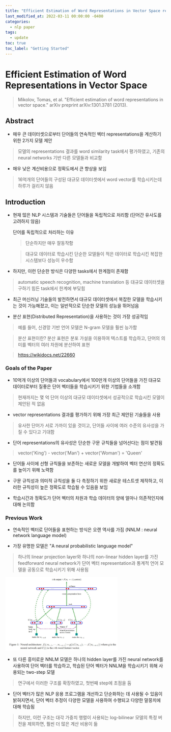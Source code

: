 ```yaml
---
title: "Efficient Estimation of Word Representations in Vector Space review"
last_modified_at: 2022-03-11 00:00:00 -0400
categories: 
  - nlp paper
tags:
  - update
toc: true
toc_label: "Getting Started"
---
```


# Efficient Estimation of Word Representations in Vector Space
> Mikolov, Tomas, et al. "Efficient estimation of word representations in vector space." arXiv preprint arXiv:1301.3781 (2013).

## Abstract

* 매우 큰 데이터셋으로부터 단어들의 연속적인 벡터 representations을 계산하기 위한 2가지 모델 제안

> 모델의 representations 결과를 word similarity task에서 평가하였고, 기존의 neural networks 기반 다른 모델들과 비교함

* 매우 낮은 계산비용으로 정확도에서 큰 향상을 보임

> 16억개의 단어들의 구성된 대규모 데이터셋에서 word vector를 학습시키는데 하루가 걸리지 않음

## Introduction

* 현재 많은 NLP 시스템과 기술들은 단어들을 독립적으로 처리함 (단어간 유사도를 고려하지 않음)

  단어를 독립적으로 처리하는 이유

  > 단순하지만 매우 잘동작함

  > 대규모 데이터로 학습시킨 단순한 모델들이 적은 데이터로 학습시킨 복잡한 시스템보다 성능이 우수함
  
* 하지만, 이런 단순한 방식은 다양한 tasks에서 한계점이 존재함

> automatic speech recognition, machine translation 등 대규모 데이터셋을 구하기 힘든 task에서 한계에 부딪힘
  
* 최근 머신러닝 기술들의 발전하면서 대규모 데이터셋에서 복잡한 모델을 학습시키는 것이 가능해졌고, 이는 일반적으로 단순한 모델의 성능을 뛰어넘음

* 분산 표현(Distributed Representation)을 사용하는 것이 가장 성공적임

> 예를 들어, 신경망 기반 언어 모델은 N-gram 모델을 훨씬 능가함

> 분산 표현이란? 분산 표현은 분포 가설을 이용하여 텍스트를 학습하고, 단어의 의미를 벡터의 여러 차원에 분산하여 표현 

> https://wikidocs.net/22660 

### Goals of the Paper

* 10억개 이상의 단어들과 vocabulary에서 100만개 이상의 단어들을 가진 대규모 데이터로부터 질좋은 단어 벡터들을 학습시키기 위한 기법들을 소개함

> 현재까지는 몇 억 단어 이상의 대규모 데이터셋에서 성공적으로 학습시킨 모델이 제안된 적 없음

* vector representations 결과를 평가하기 위해 가장 최근 제안된 기술들을 사용

> 유사한 단어가 서로 가까이 있을 것이고, 단어들 사이에 여러 수준의 유사성을 가질 수 있다고 기대함

* 단어 representations의 유사성은 단순한 구문 규칙들을 넘어선다는 점이 발견됨

> vector('King') - vector('Man') + vector('Woman') = 'Queen' 

* 단어들 사이에 선형 규칙들을 보존하는 새로운 모델을 개발하여 벡터 연산의 정확도를 높이기 위해 노력함

* 구문 규칙성과 의미적 규칙성을 둘 다 측정하기 위한 새로운 테스트셋 제작하고, 이러한 규칙성이 높은 정확도로 학습될 수 있음을 보임

* 학습시간과 정확도가 단어 벡터의 차원과 학습 데이터의 양에 얼마나 의존적인지에 대해 논의함

### Previous Work

* 연속적인 벡터로 단어들을 표현하는 방식은 오랜 역사를 가짐 (NNLM : neural network language model)

* 가장 유명한 모델은 "A neural probabilistic language model"

> 하나의 linear projection layer와 하나의 non-linear hidden layer를 가진 feedforward neural network가 단어 벡터 representation과 통계적 언어 모델을 공동으로 학습시키기 위해 사용됨

<img src="/assets/img/Word2vec/ref1.JPG" width="70%" height="70%">

* 또 다른 흥미로운 NNLM 모델은 하나의 hidden layer를 가진 neural network를 사용하여 단어 벡터를 학습하고, 학습된 단어 벡터가 NNLM을 학습시키기 위해 사용되는 two-step 모델

> 연구에서 이러한 구조를 확장하였고, 첫번째 step에 초점을 둠

* 단어 벡터가 많은 NLP 응용 프로그램을 개선하고 단순화하는 데 사용될 수 있음이 밝혀지면서, 단어 벡터 추정이 다양한 모델을 사용하여 수행되고 다양한 말뭉치에 대해 학습됨

> 하지만, 이런 구조는 대각 가중치 행렬이 사용되는 log-bilinear 모델의 특정 버전을 제외하면, 훨씬 더 많은 계산 비용이 듦










